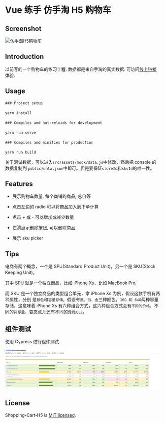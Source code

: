 # Vue 练手 仿手淘 H5 购物车

## Screenshot

![仿手淘H5购物车](https://user-gold-cdn.xitu.io/2018/11/23/1673f3a2cecbba26?w=640&h=1138&f=gif&s=5211086)

## Introduction

以前写的一个购物车的练习工程. 数据都是来自手淘的真实数据. 可访问[线上链接](https://shopping-cart.yancey.app)体验.

## Usage

    ### Project setup

    yarn install

    ### Compiles and hot-reloads for development

    yarn run serve

    ### Compiles and minifies for production

    yarn run build

关于测试数据，可以进入`src/assets/mock/data.js`中修改，然后把 console 的数据复制到
`public/data.json`中即可。但是要保证`storeId`和`skuId`的唯一性。

## Features

- 展示购物车数量, 每个商铺的商品, 总价等

- 点击左边的 radio 可以将商品加入到下单计算

- 点击 + 或 - 可以增加或减少数量

- 左滑展示删除按钮, 可以删除商品

- 展示 sku picker

## Tips

电商有两个概念，一个是 SPU(Standard Product Unit)，另一个是 SKU(Stock Keeping Unit)。

其中 SPU 就是一个独立商品，比如 iPhone Xs，比如 MacBook Pro.

而 SKU 是一个独立商品的类型组合单元，拿 iPhone Xs 为例，假设这款手机有两种属性，分别
是`颜色`和`容量存储`，假设有`黑、白、金`三种颜色，`16G 和 64G`两种容量存储，这意味着 iPhone Xs
有六种组合方式，这六种组合方式会有`不同的价格`，不同的`货存量`，变态点儿还有不同的`促销方式`。

## 组件测试

使用 Cypress 进行组件测试.

![cpress](./public/img/markdown/coverage.jpg)

## License

Shopping-Cart-H5 is [MIT licensed](https://opensource.org/licenses/MIT).
